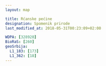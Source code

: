 ```yaml
---
layout: map

title: Rćanske pećine
designation: Spomenik prirode
last_modified_at: 2018-05-31T00:23:09+02:00

WDPA: [328928]
BioRaS: [260]
geoSrbija:
  L1_183: [173]
  L1_362: [18]
---
```

